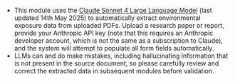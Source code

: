 - This module uses the [Claude Sonnet 4 Large Language
  Model](https://www.anthropic.com/claude/sonnet) (last updated 14th May 2025)
  to automatically extract environmental exposure data from uploaded PDFs.
  Upload a research paper or report, provide your Anthropic API key (note that
  this requires an Anthropic developer account, which is not the same as a
  subscription to Claude), and the system will attempt to populate all form
  fields automatically. 
- LLMs can and do make mistakes, including hallucinating information that is not
  present in the source document, so please carefully review and correct the
  extracted data in subsequent modules before validation.
